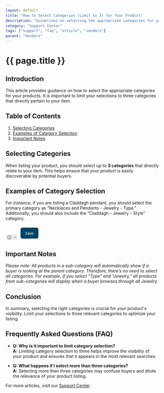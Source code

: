 ```yaml
---
layout: default
title: "How to Select Categories (Limit to 3) for Your Product"
description: "Guidelines on selecting the appropriate categories for your product listing."
category: "Support Center"
tags: ["support", "faq", "article", "vendors"]
parent: "Vendors"
---
```


# {{ page.title }}

## Introduction

This article provides guidance on how to select the appropriate categories for your products. It is important to limit your selections to three categories that directly pertain to your item.

## Table of Contents
1. [Selecting Categories](#selecting-categories)
2. [Examples of Category Selection](#examples-of-category-selection)
3. [Important Notes](#important-notes)

## Selecting Categories

When listing your product, you should select up to **3 categories** that directly relate to your item. This helps ensure that your product is easily discoverable by potential buyers.

## Examples of Category Selection

For instance, if you are listing a Claddagh pendant, you should select the primary category as “Necklaces and Pendants - Jewelry - Type.” Additionally, you should also include the “Claddagh - Jewelry - Style” category.

![Category Selection Example 1](/images/mceclip0.png) ![Category Selection Example 2](/images/mceclip3.png)

## Important Notes

*Please note: All products in a sub-category will automatically show if a buyer is looking at the parent category. Therefore, there’s no need to select all categories. For example, if you select "Type" and "Jewelry," all products from sub-categories will display when a buyer browses through all Jewelry.*

## Conclusion

In summary, selecting the right categories is crucial for your product's visibility. Limit your selections to three relevant categories to optimize your listing.

## Frequently Asked Questions (FAQ)

- **Q: Why is it important to limit category selection?**  
  **A:** Limiting category selection to three helps improve the visibility of your product and ensures that it appears in the most relevant searches.

- **Q: What happens if I select more than three categories?**  
  **A:** Selecting more than three categories may confuse buyers and dilute the relevance of your product listing.

For more articles, visit our [Support Center](https://support.anamcraft.com).